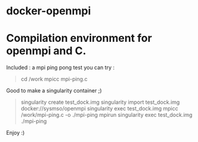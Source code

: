 # docker-openmpi
# Compilation environment for openmpi and C.

Included : a mpi ping pong test you can try :
> cd /work
> mpicc mpi-ping.c

Good to make a singularity container ;)

> singularity create test_dock.img
> singularity import test_dock.img docker://sysmso/openmpi
> singularity exec test_dock.img mpicc /work/mpi-ping.c -o ./mpi-ping
> mpirun singularity exec test_dock.img ./mpi-ping

Enjoy :)
